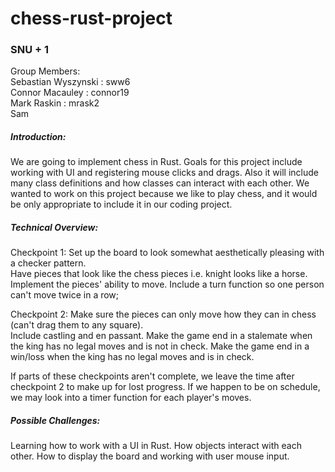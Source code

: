 # chess-rust-project
### SNU + 1
Group Members:  
Sebastian Wyszynski : sww6  
Connor Macauley : connor19  
Mark Raskin : mrask2  
Sam  

##### Introduction: 
We are going to implement chess in Rust. Goals for this project include working with UI and registering mouse clicks
and drags. Also it will include many class definitions and how classes can interact with each other. We wanted to work on this
project because we like to play chess, and it would be only appropriate to include it in our coding project.

##### Technical Overview:  
Checkpoint 1:
Set up the board to look somewhat aesthetically pleasing with a checker pattern.  
Have pieces that look like the chess pieces i.e. knight looks like a horse.  
Implement the pieces' ability to move. 
Include a turn function so one person can't move twice in a row;

Checkpoint 2:
Make sure the pieces can only move how they can in chess (can't drag them to any square).  
Include castling and en passant.
Make the game end in a stalemate when the king has no legal moves and is not in check.
Make the game end in a win/loss when the king has no legal moves and is in check.

If parts of these checkpoints aren't complete, we leave the time after checkpoint 2 to make up for lost progress.
If we happen to be on schedule, we may look into a timer function for each player's moves.

##### Possible Challenges: 
Learning how to work with a UI in Rust.
How objects interact with each other.
How to display the board and working with user mouse input.
